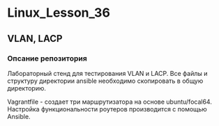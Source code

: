 # Linux_Lesson_36
## VLAN, LACP
### Опсание репозитория
Лабораторный стенд для тестирования VLAN и LACP. Все файлы и структуру директории ansible необходимо скопировать в общую директорию.

Vagrantfile - создает три маршрутизатора на основе ubuntu/focal64. Настройка функциональности роутеров производится с помощью Ansible.
